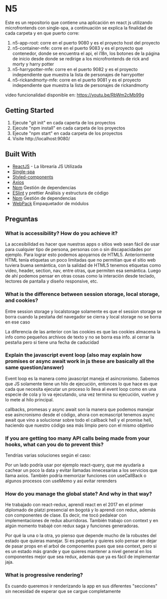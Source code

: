 # N5

Este es un repositorio que contiene una aplicación en react js utilizando microfrontends con single-spa, a continuación se explica la finalidad de cada carpeta y en que puerto corre:

1. n5-app-root: corre en el puerto 9080 y es el proyecto host del proyecto
2. n5-container-mfe: corre en el puerto 9083 y es el proyecto que contenedor, donde se encuentra el api, el i18n, los botones de la página de inicio desde donde se redirige a los microfrontends de rick and morty y harry potter
3. n5-harrypotter-mfe: corre en el puerto 9082 y es el proyecto independiente que muestra la lista de personajes de harrypotter
4. n5-rickandmorty-mfe: corre en el puerto 9081 y es el proyecto independiente que muestra la lista de personajes de rickandmorty

video funcionalidad disponible en: https://youtu.be/RbWm2cMb99g

## Getting Started

1. Ejecute "git init" en cada caperta de los proyectos
2. Ejecute "npm install" en cada carpeta de los proyectos
3. Ejecute "npm start" en cada carpeta de los proyectos
4. Visite http://localhost:9080/

## Built With

- [ReactJS](https://es.reactjs.org/) - La librearía JS Utilizada
- [Single-spa](https://single-spa.js.org/docs/ecosystem-react/)
- [Styled-components](https://styled-components.com/)
- [Axios](https://axios-http.com/docs/intro) 
- [Npm](www.npmjs.com) Gestión de dependencias
- [ESlint](https://eslint.org/) y prettier Análisis y estructura de código
- [Npm](www.npmjs.com) Gestión de dependencias
- [WebPack](https://webpack.js.org/) Empaquetador de módulos

## Preguntas

### What is accessibility? How do you achieve it?

La accesibilidad es hacer que nuestras apps o sitios web sean fácil de usar para cualquier tipo de persona, personas con o sin discapacidades por ejemplo. Para lograr esto podemos apoyarnos de HTML5. Anteriormente HTML tenía etiquetas un poco limitadas que no permitian que el sitio web tuviera buena semántica, con la salidad de HTML5 tenemos etiquetas como video, header, section, nav, entre otras, que permiten esa semántica. Luego de ahí podemos pensar en otras cosas como la interación desde teclado, lectores de pantalla y diseño responsive, etc.


### What is the difference between session storage, local storage, and cookies?

Entre session storage y localstorage solamente es que el session storage se borra cuando la pestaña del navegador se cierra y local storage no se borra en ese caso

La diferencia de las anterior con las cookies es que las cookies almacena la info como pequeños archivos de texto y no se borra esa info. al cerrar la pestaña pero si tiene una fecha de caducidad

### Explain the javascript event loop (also may explain how promises or async await work in js these are basically all the same question/answer)

Event loop es la manera como javascript maneja el asincronismo. Sabemos que JS solamente tiene un hilo de ejecución, entonces lo que hace es que cada que necesita ejecutar un proceso lo lleva al event loop como en una especie de cola y lo va ejecutando, una vez termina su ejecución, vuelve y lo mete al hilo principal.

callbacks, promesas y async await son la manera que podemos manejar ese asincronismo desde el código, ahora con ecmascript tenemos async await que vino a solucionar sobre todo el callback hell y el promise hell, haciendo que nuestro código sea más limpio pero con el mismo objetivo

### If you are getting too many API calls being made from your hooks, what can you do to prevent this?

Tendrías varias soluciones según el caso:

Por un lado podría usar por ejemplo react-query, que me ayudaría a cachear un poco la data y evitar llamadas innecesarias a los servicios que llama axios. También podría memorizar funciones con useCallBack o algunos procesos con useMemo y así evitar rerenders


### How do you manage the global state? And why in that way?

He trabajado con react-redux, aprendí react en el 2017 en el primer diplomado de platzi presencial en bogotá y lo aprendí con redux, además con componentes de clase. Es decir, me tocó pedalear con implementaciones de redux aburridoras. También trabajo con context y en algún momento trabajé con redux saga y funciones generadoras.

Por qué la una o la otra, yo pienso que depende mucho de la robustes del estado que quieras manejar. Si es pequeña y quieres solo pensar en dejar de pasar props en el arbol de componentes pues que sea context, pero si es un estado más grande y que quieres mantener a nivel general en los componentes mejor que sea redux, además que ya es fácil de implementar jaja.

### What is progressive rendering?

Es cuando queremos ir renderizando la app en sus diferentes "secciones" sin necesidad de esperar que se cargue completamente
